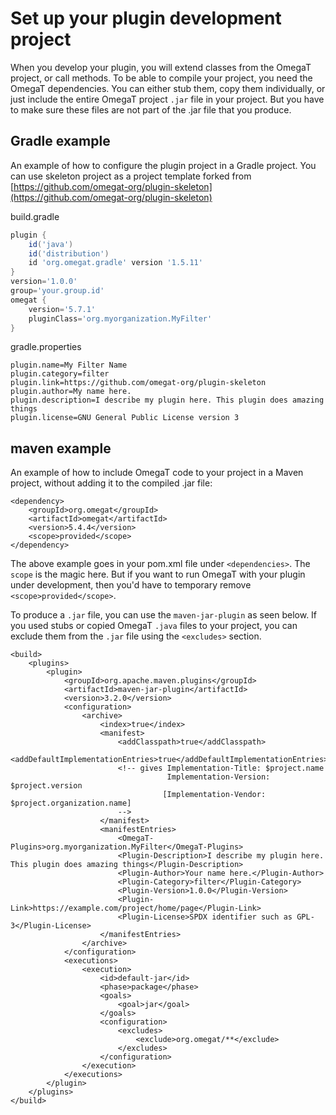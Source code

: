 # Set up your plugin development project

When you develop your plugin, you will extend classes from the OmegaT project, or call methods. To be able to compile
your project, you need the OmegaT dependencies. You can either stub them, copy them individually, or just include the
entire OmegaT project `.jar` file in your project. But you have to make sure these files are not part of the .jar
file that you produce.

## Gradle example
An example of how to configure the plugin project in a Gradle project.
You can use skeleton project as a project template forked from [https://github.com/omegat-org/plugin-skeleton](https://github.com/omegat-org/plugin-skeleton)

build.gradle
```groovy
plugin {
    id('java')
    id('distribution')
    id 'org.omegat.gradle' version '1.5.11'
}
version='1.0.0'
group='your.group.id'
omegat {
    version='5.7.1'
    pluginClass='org.myorganization.MyFilter'
}
```

gradle.properties
```properties
plugin.name=My Filter Name
plugin.category=filter
plugin.link=https://github.com/omegat-org/plugin-skeleton
plugin.author=My name here.
plugin.description=I describe my plugin here. This plugin does amazing things
plugin.license=GNU General Public License version 3
```



## maven example

An example of how to include OmegaT code to your project in a Maven project, without adding it to the compiled .jar file:

    <dependency>
        <groupId>org.omegat</groupId>
        <artifactId>omegat</artifactId>
        <version>5.4.4</version>
        <scope>provided</scope>
    </dependency>

The above example goes in your pom.xml file under `<dependencies>`. The `scope` is the magic here.
But if you want to run OmegaT with your plugin under development, then you'd have to temporary remove `<scope>provided</scope>`.

To produce a `.jar` file, you can use the `maven-jar-plugin` as seen below.
If you used stubs or copied OmegaT `.java` files to your project, you can exclude them from the `.jar` file using the
`<excludes>` section.

    <build>
        <plugins>
            <plugin>
                <groupId>org.apache.maven.plugins</groupId>
                <artifactId>maven-jar-plugin</artifactId>
                <version>3.2.0</version>
                <configuration>
                    <archive>
                        <index>true</index>
                        <manifest>
                            <addClasspath>true</addClasspath>
                            <addDefaultImplementationEntries>true</addDefaultImplementationEntries>
                            <!-- gives Implementation-Title: $project.name
                                       Implementation-Version: $project.version
                                      [Implementation-Vendor: $project.organization.name]
                            -->
                        </manifest>
                        <manifestEntries>
                            <OmegaT-Plugins>org.myorganization.MyFilter</OmegaT-Plugins>
                            <Plugin-Description>I describe my plugin here. This plugin does amazing things</Plugin-Description>
                            <Plugin-Author>Your name here.</Plugin-Author>
                            <Plugin-Category>filter</Plugin-Category>
                            <Plugin-Version>1.0.0</Plugin-Version>
                            <Plugin-Link>https://example.com/project/home/page</Plugin-Link>
                            <Plugin-License>SPDX identifier such as GPL-3</Plugin-License>
                        </manifestEntries>
                    </archive>
                </configuration>
                <executions>
                    <execution>
                        <id>default-jar</id>
                        <phase>package</phase>
                        <goals>
                            <goal>jar</goal>
                        </goals>
                        <configuration>
                            <excludes>
                                <exclude>org.omegat/**</exclude>
                            </excludes>
                        </configuration>
                    </execution>
                </executions>
            </plugin>
        </plugins>
    </build>
